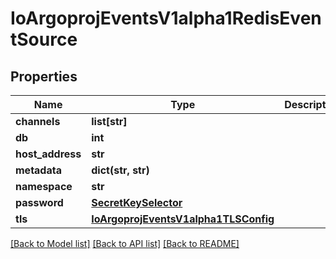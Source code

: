 # IoArgoprojEventsV1alpha1RedisEventSource

## Properties
Name | Type | Description | Notes
------------ | ------------- | ------------- | -------------
**channels** | **list[str]** |  | [optional] 
**db** | **int** |  | [optional] 
**host_address** | **str** |  | [optional] 
**metadata** | **dict(str, str)** |  | [optional] 
**namespace** | **str** |  | [optional] 
**password** | [**SecretKeySelector**](SecretKeySelector.md) |  | [optional] 
**tls** | [**IoArgoprojEventsV1alpha1TLSConfig**](IoArgoprojEventsV1alpha1TLSConfig.md) |  | [optional] 

[[Back to Model list]](../README.md#documentation-for-models) [[Back to API list]](../README.md#documentation-for-api-endpoints) [[Back to README]](../README.md)


